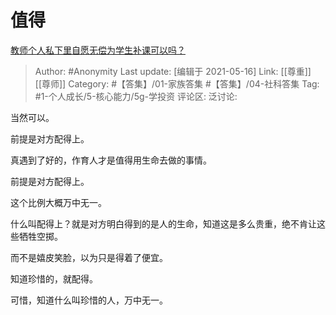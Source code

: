 # 值得
[教师个人私下里自愿无偿为学生补课可以吗？](https://www.zhihu.com/question/348105760/answer/868979963)

> Author: #Anonymity
> Last update: [编辑于 2021-05-16]
> Link: [[尊重]] [[尊师]]
> Category: #【答集】/01-家族答集 #【答集】/04-社科答集
> Tag: #1-个人成长/5-核心能力/5g-学投资
> 评论区:
> 泛讨论:

当然可以。

前提是对方配得上。

真遇到了好的，作育人才是值得用生命去做的事情。

前提是对方配得上。

这个比例大概万中无一。

什么叫配得上？就是对方明白得到的是人的生命，知道这是多么贵重，绝不肯让这些牺牲空掷。

而不是嬉皮笑脸，以为只是得着了便宜。

知道珍惜的，就配得。

可惜，知道什么叫珍惜的人，万中无一。
